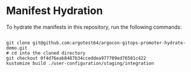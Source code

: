 
# Manifest Hydration

To hydrate the manifests in this repository, run the following commands:

```shell

git clone git@github.com:argotest64/argocon-gitops-promoter-hydrate-demo.git
# cd into the cloned directory
git checkout 0f4d76eab8487b34cceddea977709ed76581c422
kustomize build ./user-configuration/staging/integration
```